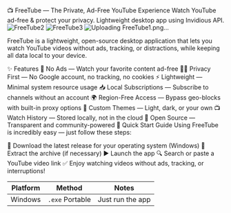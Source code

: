 📺 FreeTube — The Private, Ad-Free YouTube Experience
Watch YouTube ad-free & protect your privacy. Lightweight desktop app using Invidious API.
![FreeTube2](https://github.com/user-attachments/assets/6ebd18e2-ab94-4fed-a4a0-f06e9b1106a9)
![FreeTube3](https://github.com/user-attachments/assets/8bf45dea-534a-4629-b352-37a0de8ba424)
![Uploading FreeTube1.png…]()


FreeTube is a lightweight, open-source desktop application that lets you watch YouTube videos without ads, tracking, or distractions, while keeping all data local to your device.

✨ Features
🚫 No Ads — Watch your favorite content ad-free
🕵️‍♂️ Privacy First — No Google account, no tracking, no cookies
⚡ Lightweight — Minimal system resource usage
📥 Local Subscriptions — Subscribe to channels without an account
🌍 Region-Free Access — Bypass geo-blocks with built-in proxy options
🎨 Custom Themes — Light, dark, or your own
📺 Watch History — Stored locally, not in the cloud
🔧 Open Source — Transparent and community-powered
🚀 Quick Start Guide
Using FreeTube is incredibly easy — just follow these steps:

🔽 Download the latest release for your operating system (Windows)
📂 Extract the archive (if necessary)
▶️ Launch the app 
🔍 Search or paste a YouTube video link
✅ Enjoy watching videos without ads, tracking, or interruptions!

| Platform | Method                | Notes                         |
| -------- | --------------------- | ----------------------------- |
| Windows  | `.exe` Portable       | Just run the app              |


